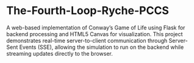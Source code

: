 # The-Fourth-Loop-Ryche-PCCS
A web-based implementation of Conway’s Game of Life using Flask for backend processing and HTML5 Canvas for visualization. This project demonstrates real-time server-to-client communication through Server-Sent Events (SSE), allowing the simulation to run on the backend while streaming updates directly to the browser.
